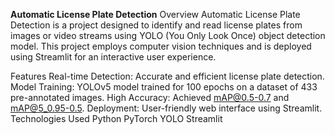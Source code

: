 **Automatic License Plate Detection**
Overview
Automatic License Plate Detection is a project designed to identify and read license plates from images or video streams using YOLO (You Only Look Once) object detection model. This project employs computer vision techniques and is deployed using Streamlit for an interactive user experience.

Features
Real-time Detection: Accurate and efficient license plate detection.
Model Training: YOLOv5 model trained for 100 epochs on a dataset of 433 pre-annotated images.
High Accuracy: Achieved mAP@0.5-0.7 and mAP@5_0.95-0.5.
Deployment: User-friendly web interface using Streamlit.
Technologies Used
Python
PyTorch
YOLO
Streamlit
